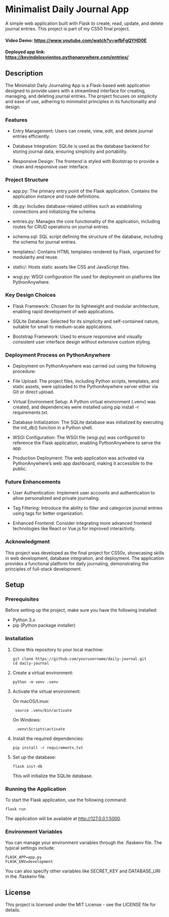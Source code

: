 # Minimalist Daily Journal App

A simple web application built with Flask to create, read, update, and delete journal entries. This project is part of my CS50 final project.

#### Video Demo: https://www.youtube.com/watch?v=wfbFgQYHD0E
#### Deployed app link: https://kevindelosvientos.pythonanywhere.com/entries/

## Description

The Minimalist Daily Journaling App is a Flask-based web application designed to provide users with a streamlined interface for creating, managing, and deleting journal entries. The project focuses on simplicity and ease of use, adhering to minimalist principles in its functionality and design.

### Features

- Entry Management: Users can create, view, edit, and delete journal entries efficiently.

- Database Integration: SQLite is used as the database backend for storing journal data, ensuring simplicity and portability.

- Responsive Design: The frontend is styled with Bootstrap to provide a clean and responsive user interface.

### Project Structure

- app.py: The primary entry point of the Flask application. Contains the application instance and route definitions.

- db.py: Includes database-related utilities such as establishing connections and initializing the schema.

- entries.py: Manages the core functionality of the application, including routes for CRUD operations on journal entries.

- schema.sql: SQL script defining the structure of the database, including the schema for journal entries.

- templates/: Contains HTML templates rendered by Flask, organized for modularity and reuse.

- static/: Hosts static assets like CSS and JavaScript files.

- wsgi.py: WSGI configuration file used for deployment on platforms like PythonAnywhere.

### Key Design Choices

- Flask Framework: Chosen for its lightweight and modular architecture, enabling rapid development of web applications.

- SQLite Database: Selected for its simplicity and self-contained nature, suitable for small to medium-scale applications.

- Bootstrap Framework: Used to ensure responsive and visually consistent user interface design without extensive custom styling.

### Deployment Process on PythonAnywhere

- Deployment on PythonAnywhere was carried out using the following procedure:

- File Upload: The project files, including Python scripts, templates, and static assets, were uploaded to the PythonAnywhere server either via Git or direct upload.

- Virtual Environment Setup: A Python virtual environment (.venv) was created, and dependencies were installed using pip install -r requirements.txt.

- Database Initialization: The SQLite database was initialized by executing the init_db() function in a Python shell.

- WSGI Configuration: The WSGI file (wsgi.py) was configured to reference the Flask application, enabling PythonAnywhere to serve the app.

- Production Deployment: The web application was activated via PythonAnywhere’s web app dashboard, making it accessible to the public.

### Future Enhancements

- User Authentication: Implement user accounts and authentication to allow personalized and private journaling.

- Tag Filtering: Introduce the ability to filter and categorize journal entries using tags for better organization.

- Enhanced Frontend: Consider integrating more advanced frontend technologies like React or Vue.js for improved interactivity.

### Acknowledgment

This project was developed as the final project for CS50x, showcasing skills in web development, database integration, and deployment. The application provides a functional platform for daily journaling, demonstrating the principles of full-stack development.

## Setup

### Prerequisites

Before setting up the project, make sure you have the following installed:

- Python 3.x
- pip (Python package installer)

### Installation

1. Clone this repository to your local machine:

   ```
   git clone https://github.com/yourusername/daily-journal.git
   cd daily-journal
   ```

2. Create a virtual environment:

    ```
    python -m venv .venv
    ```

3. Activate the virtual environment:

    On macOS/Linux:

        source .venv/bin/activate
        

    On Windows:

        .venv\Scripts\activate


4. Install the required dependencies:

    ```
    pip install -r requirements.txt
    ```

5. Set up the database:

    ```
    flask init-db
    ```
    
    This will initialize the SQLite database.

### Running the Application
To start the Flask application, use the following command:

```
flask run
```

The application will be available at http://127.0.0.1:5000.

### Environment Variables
You can manage your environment variables through the .flaskenv file. The typical settings include:

```
FLASK_APP=app.py
FLASK_ENV=development
```

You can also specify other variables like SECRET_KEY and DATABASE_URI in the .flaskenv file.

## License
This project is licensed under the MIT License - see the LICENSE file for details.
